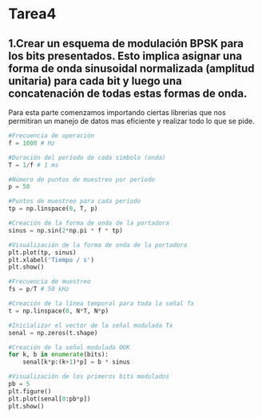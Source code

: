 # Tarea4

## 1.Crear un esquema de modulación BPSK para los bits presentados. Esto implica asignar una forma de onda sinusoidal normalizada (amplitud unitaria) para cada bit y luego una concatenación de todas estas formas de onda.

Para esta parte comenzamos importando ciertas librerias que nos permitiran un manejo de datos mas eficiente y realizar todo lo que se pide.
```python
#Frecuencia de operación
f = 1000 # Hz

#Duración del período de cada símbolo (onda)
T = 1/f # 1 ms

#Número de puntos de muestreo por período
p = 50

#Puntos de muestreo para cada período
tp = np.linspace(0, T, p)

#Creación de la forma de onda de la portadora
sinus = np.sin(2*np.pi * f * tp)

#Visualización de la forma de onda de la portadora
plt.plot(tp, sinus)
plt.xlabel('Tiempo / s')
plt.show()

#Frecuencia de muestreo
fs = p/T # 50 kHz

#Creación de la línea temporal para toda la señal Tx
t = np.linspace(0, N*T, N*p)

#Inicializar el vector de la señal modulada Tx
senal = np.zeros(t.shape)

#Creación de la señal modulada OOK
for k, b in enumerate(bits):
    senal[k*p:(k+1)*p] = b * sinus

#Visualización de los primeros bits modulados
pb = 5
plt.figure()
plt.plot(senal[0:pb*p])
plt.show()
```
